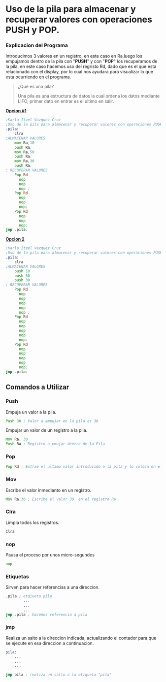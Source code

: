 
# Uso de la pila para almacenar y recuperar valores con operaciones PUSH y POP.

### Explicacion del Programa

Introducimos 3 valores en un registro, en este caso en Ra,luego los empujamos dentro de la pila con "**PUSH**" y con "**POP**" los recuperamos de la pila, en este caso hacemos uso del regristo Rd, dado que es el que esta relacionado con el display, por lo cual nos ayudara para visualizar lo que esta ocurriendo en el programa.

>¿Qué es una pila?
>
>Una pila es una estructura de datos la cual ordena los datos mediante LIFO, primer dato en entrar es el ultimo en salir. 
>





[**Opcion #1**](https://cpu.visualrealmsoftware.com/emu/?h=37070ab00732b0071eb05e0000005e0000005e0000002f00&s=)
```.asm
;Karla Itzel Vazquez Cruz
;Uso de la pila para almacenar y recuperar valores con operaciones PUSH y POP.
.pila: 
    clra
;ALMACENAR VALORES
    mov Ra,10
    push Ra;
    mov Ra,50
    push Ra;
    mov Ra,30
    push Ra;
; RECUPERAR VALORES
    Pop Rd 
      nop
      nop
      nop ;
    Pop Rd 
      nop
      nop
      nop;
    Pop Rd 
      nop
      nop
      nop;
jmp .pila;

```

[**Opcion 2**](https://cpu.visualrealmsoftware.com/emu/?h=37b70ab732b71e5e00000000005e00000000005e00000000002f00&s=)
```.asm
;Karla Itzel Vazquez Cruz
;Uso de la pila para almacenar y recuperar valores con operaciones PUSH y POP.
.pila: 
    clra
;ALMACENAR VALORES
    push 10
    push 50
    push 30
; RECUPERAR VALORES
    Pop Rd 
      nop
      nop
      nop
      nop
      nop ;
    Pop Rd 
      nop
      nop
      nop
      nop
      nop;
    Pop Rd 
      nop
      nop
      nop
      nop
      nop;
jmp .pila;

```
## Comandos a Utilizar 

### Push  
Empuja un valor a la pila.
```.asm
Push 30 ; Valor a empujar en la pila es 30 
```
Empujar un valor de un registro a la pila.
```.asm
Mov Ra, 30 
Push Ra ; Registro a emujar dentro de la Pila 
```
### Pop
```.asm
Pop Rd ; Extrae el ultimo valor introducido a la pila y lo coloca en el registro Rd
```
### Mov
Escribe el valor inmedianto en un registro.
```.asm
Mov Ra,30 ; Escribe el valor 30  en el registro Ra
```
### Clra
Limpia todos los registros.
```.asm
Clra 
```
### nop
Pausa el proceso por unos micro-segundos
```.asm
nop 
```
### Etiquetas
Sirven para hacer referencias a una direccion. 
```.asm
.pila ; etqiueta pila
        ...
        ...
        ...
jmp .pila ; hacemos referencia a pila
```
### jmp
Realiza un salto a la direccion indicada, actualizando el contador para que se ejecute en esa direccion a continuacion. 
```.asm
pila:
    ...
    ...
    ...

jmp pila ; realiza un salto a la etiqueta "pila"
```


